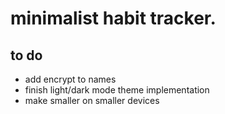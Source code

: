 # minimalist habit tracker.

## to do 

- add encrypt to names
- finish light/dark mode theme implementation 
- make smaller on smaller devices 